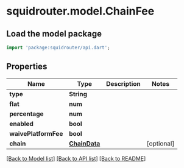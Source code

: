 # squidrouter.model.ChainFee

## Load the model package
```dart
import 'package:squidrouter/api.dart';
```

## Properties
Name | Type | Description | Notes
------------ | ------------- | ------------- | -------------
**type** | **String** |  | 
**flat** | **num** |  | 
**percentage** | **num** |  | 
**enabled** | **bool** |  | 
**waivePlatformFee** | **bool** |  | 
**chain** | [**ChainData**](ChainData.md) |  | [optional] 

[[Back to Model list]](../README.md#documentation-for-models) [[Back to API list]](../README.md#documentation-for-api-endpoints) [[Back to README]](../README.md)


